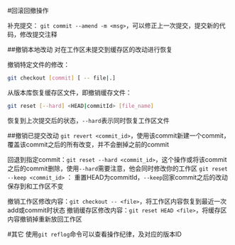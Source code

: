 #回滚回撤操作

补充提交： `git commit --amend -m <msg>`，可以修正上一次提交，提交新的代码，修改提交注释


##撤销本地改动
对在工作区未提交到缓存区的改动进行恢复

撤销特定文件的修改： 

``` bash
git checkout [commit] [ -- file|.]
```

从版本库恢复缓存区文件，即撤销缓存文件： 

``` bash
git reset [--hard] <HEAD|commitId> [file_name]
```

恢复到上次提交后的状态，`--hard`表示同时恢复工作区文件


##撤销已提交改动
`git revert <commit_id>`，使用该commit新建一个commit，覆盖该commit之后的所有改变，并不会删掉之前的commit

回退到指定commit：`git reset --hard <commit_id>`，这个操作或将该commit之后的commit删除，使用`--hard`需要注意，他会同时修改你的工作区
`git reset --keep <commit_id>`  ： 重置HEAD为commitId，`--keep`回家commit之后的改动保存到和工作区不变



撤销工作区修改内容：`git checkout -- <file>`，将工作区内容恢复到最近一次add或commit时状态
撤销缓存区修改内容：`git reset HEAD <file>`，将缓存区内容撤销掉重新放回工作区


#其它
使用`git reflog`命令可以查看操作纪律，及对应的版本ID